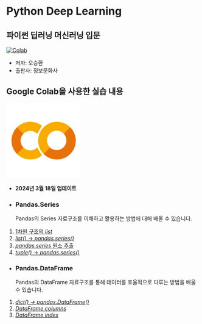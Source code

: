 # Python Deep Learning

## 파이썬 딥러닝 머신러닝 입문
[![Colab](https://contents.kyobobook.co.kr/sih/fit-in/458x0/pdt/9788956749006.jpg)](https://product.kyobobook.co.kr/detail/S000000833261)
- 저자: 오승환
- 출판사: 정보문화사

## Google Colab을 사용한 실습 내용
[![Colab](https://github.com/CutTheWire/Python_Deep_Learing/blob/main/Colab.png)](https://colab.research.google.com/drive/1uzc6p9z70vtzvwbqFbxqH5arG5JXMkIv?usp=drive_link)


- **2024년 3월 18일 업데이트**

- ### Pandas.Series
  Pandas의 Series 자료구조를 이해하고 활용하는 방법에 대해 배울 수 있습니다.
1. [1차원 구조의 *list*](https://colab.research.google.com/drive/1hHhGqN0zIAI6isdldb1gOvD_Xz97Okws#scrollTo=xY8Pia8lXtVd)
2. [*list()* → *pandas.series()*](https://colab.research.google.com/drive/1hHhGqN0zIAI6isdldb1gOvD_Xz97Okws#scrollTo=iWe_Rm5UX3Tn)
3. [*pandas.series* 원소 추출](https://colab.research.google.com/drive/1hHhGqN0zIAI6isdldb1gOvD_Xz97Okws#scrollTo=Qsh6ko0ZYnMV)
4. [*tuple()* → *pandas.series()*](https://colab.research.google.com/drive/1hHhGqN0zIAI6isdldb1gOvD_Xz97Okws#scrollTo=PQIHcNeFZdTc)

- ### Pandas.DataFrame
  Pandas의 DataFrame 자료구조를 통해 데이터를 효율적으로 다루는 방법을 배울 수 있습니다.
1. [*dict() → pandas.DataFrame()*](https://colab.research.google.com/drive/1hHhGqN0zIAI6isdldb1gOvD_Xz97Okws#scrollTo=a427uYGpjUMm)
2. [*DataFrame columns*](https://colab.research.google.com/drive/1hHhGqN0zIAI6isdldb1gOvD_Xz97Okws#scrollTo=et24NUdMnQoK)
3. [*DataFrame index*](https://colab.research.google.com/drive/1hHhGqN0zIAI6isdldb1gOvD_Xz97Okws#scrollTo=pMesY2S0unv4)
